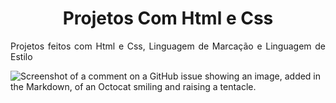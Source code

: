 <h1 align="center"> Projetos Com Html e Css </h1>

<p align="justify"> Projetos feitos com Html e Css, Linguagem de Marcação e Linguagem de Estilo </p>

![Screenshot of a comment on a GitHub issue showing an image, added in the Markdown, of an Octocat smiling and raising a tentacle.](https://myoctocat.com/assets/images/base-octocat.svg)


